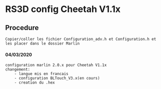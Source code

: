 # RS3D config Cheetah V1.1x
## Procedure
    Copier/coller les fichier Configuration_adv.h et Configuration.h et les placer dans le dossier Marlin

#### 04/03/2020
    configuration marlin 2.0.x pour Cheetah V1.1x 
    changement:
        - langue mis en francais
        - configuration BLTouch_V3.x(en cours)
        - creation du .hex